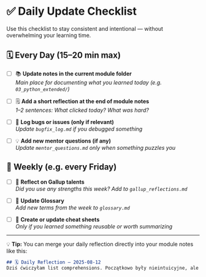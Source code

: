 # ✅ Daily Update Checklist

Use this checklist to stay consistent and intentional — without overwhelming your learning time.

## 🗓️ Every Day (15–20 min max)

- [ ] 📚 **Update notes in the current module folder**  
  _Main place for documenting what you learned today (e.g. `03_python_extended/`)_

- [ ] 🗒️ **Add a short reflection at the end of module notes**  
  _1–2 sentences: What clicked today? What was hard?_

- [ ] 🐞 **Log bugs or issues (only if relevant)**  
  _Update `bugfix_log.md` if you debugged something_

- [ ] 💡 **Add new mentor questions (if any)**  
  _Update `mentor_questions.md` only when something puzzles you_

## 🌱 Weekly (e.g. every Friday)

- [ ] 🌱 **Reflect on Gallup talents**  
  _Did you use any strengths this week? Add to `gallup_reflections.md`_

- [ ] 🧠 **Update Glossary**  
  _Add new terms from the week to `glossary.md`_

- [ ] 🧾 **Create or update cheat sheets**  
  _Only if you learned something reusable or worth summarizing_

---

💡 **Tip:** You can merge your daily reflection directly into your module notes like this:

```markdown
## 🗓️ Daily Reflection – 2025-08-12
Dziś ćwiczyłam list comprehensions. Początkowo były nieintuicyjne, ale po kilku przykładach zaczęłam je rozumieć.
